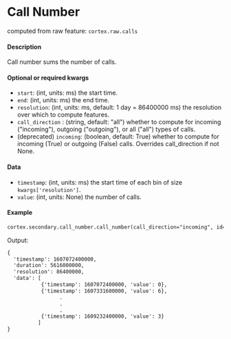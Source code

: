 # Call Number

computed from raw feature: `cortex.raw.calls`

#### Description

Call number sums the number of calls. 

#### Optional or required kwargs

- `start`: (int, units: ms) the start time.
- `end`: (int, units: ms) the end time.
- `resolution`: (int, units: ms, default: 1 day = 86400000 ms) the resolution over which to compute features.
- `call_direction` : (string, default: "all") whether to compute for incoming ("incoming"), outgoing ("outgoing"), or
            all ("all") types of calls. 
- (deprecated) `incoming`: (boolean, default: True) whether to compute for incoming (True) or outgoing (False) calls.
            Overrides call_direction if not None.

#### Data

- `timestamp`: (int, units: ms) the start time of each bin of size `kwargs['resolution']`.
- `value`: (int, units: None) the number of calls.

#### Example

```markdown
cortex.secondary.call_number.call_number(call_direction="incoming", id="U1234567890", start=1607072400000, end=1609232400001, resolution=86400000)
```
Output:
```markdown
{
  'timestamp': 1607072400000,
  'duration': 5616000000,
  'resolution': 86400000,
  'data': [
           {'timestamp': 1607072400000, 'value': 0},
           {'timestamp': 1607331600000, 'value': 6},
                 .
                 .
                 .
           {'timestamp': 1609232400000, 'value': 3}
          ]
}
```
